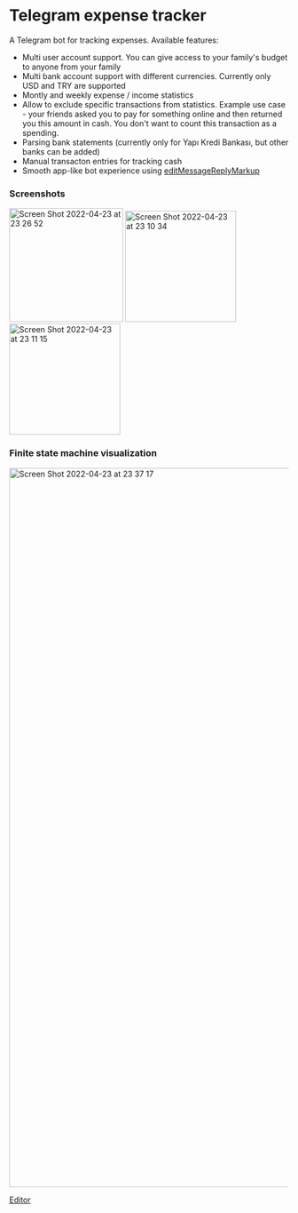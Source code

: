 # Telegram expense tracker

A Telegram bot for tracking expenses. Available features:
- Multi user account support. You can give access to your family's budget to anyone from your family
- Multi bank account support with different currencies. Currently only USD and TRY are supported
- Montly and weekly expense / income statistics
- Allow to exclude specific transactions from statistics. Example use case - your friends asked you to pay for something online and then returned you this amount in cash. You don't want to count this transaction as a spending.
- Parsing bank statements (currently only for Yapı Kredi Bankası, but other banks can be added)
- Manual transacton entries for tracking cash
- Smooth app-like bot experience using [editMessageReplyMarkup](https://core.telegram.org/bots/api#editmessagereplymarkup)

### Screenshots

<div float="left">
<img width="205" alt="Screen Shot 2022-04-23 at 23 26 52" src="https://user-images.githubusercontent.com/22447849/164944999-b32acb46-cb23-4d6d-b128-64c5b47b0239.png">
<img width="200" alt="Screen Shot 2022-04-23 at 23 10 34" src="https://user-images.githubusercontent.com/22447849/164944660-5bd8b731-0fbf-4ab4-b73b-3cab46a89d28.png">
<img width="200" alt="Screen Shot 2022-04-23 at 23 11 15" src="https://user-images.githubusercontent.com/22447849/164944648-9e483011-d590-4d3d-abdf-553f138e52cf.png">
</p>

### Finite state machine visualization

<img width="1295" alt="Screen Shot 2022-04-23 at 23 37 17" src="https://user-images.githubusercontent.com/22447849/164945277-27da30c7-f18d-455e-822c-8490e2415fd1.png">

[Editor](http://magjac.com/graphviz-visual-editor/?dot=digraph%20finite_state_machine%20%7B%0A%09fontname%3D%22Helvetica%2CArial%2Csans-serif%22%0A%09node%20%5Bfontname%3D%22Helvetica%2CArial%2Csans-serif%22%5D%0A%09edge%20%5Bfontname%3D%22Helvetica%2CArial%2Csans-serif%22%5D%0A%09rankdir%3DLR%3B%0A%09node%20%5Bshape%20%3D%20doublecircle%5D%3B%20%22Bank%20account%20list%22%3B%0A%09node%20%5Bshape%20%3D%20circle%5D%3B%0A%09%22Bank%20account%20list%22%20-%3E%20%22Adding%20bank%20account%22%20%5Blabel%20%3D%20%22Add%20bank%20account%22%5D%3B%0A%09%22Adding%20bank%20account%22%20-%3E%20%22Bank%20account%20list%22%20%5Blabel%20%3D%20%22Back%22%5D%3B%0A%09%22Adding%20bank%20account%22%20-%3E%20%22Adding%20account%20name%22%20%5Blabel%20%3D%20%22Add%20bank%20account%20name%22%5D%3B%0A%09%22Adding%20account%20name%22%20-%3E%20%22Adding%20account%20currency%22%20%5Blabel%20%3D%20%22Add%20bank%20account%20currency%22%5D%3B%0A%09%22Adding%20account%20name%22%20-%3E%20%22Bank%20account%20list%22%20%5Blabel%20%3D%20%22Cancel%22%5D%3B%0A%09%22Adding%20account%20currency%22%20-%3E%20%22Bank%20account%20list%22%20%5Blabel%20%3D%20%22Cancel%22%5D%3B%0A%09%22Adding%20account%20currency%22%20-%3E%20%22Bank%20account%20list%22%20%5Blabel%20%3D%20%22Added%20currency%22%5D%3B%0A%09%22Bank%20account%20list%22%20-%3E%20%22Bank%20account%20selected%22%20%5Blabel%20%3D%20%22Select%20bank%20account%22%5D%3B%0A%09%22Bank%20account%20selected%22%20-%3E%20%22Bank%20account%20list%22%20%5Blabel%20%3D%20%22Back%22%5D%3B%0A%09%22Bank%20account%20selected%22%20-%3E%20%22Monthly%20statistics%20selected%22%20%5Blabel%20%3D%20%22Select%20monthly%20statistics%22%5D%3B%0A%09%22Bank%20account%20selected%22%20-%3E%20%22Weekly%20statistics%20selected%22%20%5Blabel%20%3D%20%22Select%20weekly%20statistics%22%5D%3B%0A%09%22Bank%20account%20selected%22%20-%3E%20%22Select%20Upload%20bank%20statement%22%20%5Blabel%20%3D%20%22Select%20upload%20bank%20statement%22%5D%3B%0A%09%22Select%20Upload%20bank%20statement%22%20-%3E%20%22Bank%20account%20selected%22%20%5Blabel%20%3D%20%22Upload%20bank%20statement%22%5D%0A%09%22Select%20Upload%20bank%20statement%22%20-%3E%20%22Bank%20account%20selected%22%20%5Blabel%20%3D%20%22Cancel%22%5D%20%0A%09%22Weekly%20statistics%20selected%22%20-%3E%20%22Bank%20account%20selected%22%20%5Blabel%20%3D%20%22Back%22%5D%0A%09%22Monthly%20statistics%20selected%22%20-%3E%20%22Bank%20account%20selected%22%20%5Blabel%20%3D%20%22Back%22%5D%0A%09%22Monthly%20statistics%20selected%22%20-%3E%20%22Month%20selected%22%20%5Blabel%20%3D%20%22Select%20month%22%5D%0A%09%22Month%20selected%22%20-%3E%20%22Monthly%20statistics%20selected%22%20%5Blabel%20%3D%20%22Back%22%5D%0A%09%22Weekly%20statistics%20selected%22%20-%3E%20%22Week%20selected%22%20%5Blabel%20%3D%20%22Select%20week%22%5D%0A%09%22Week%20selected%22%20-%3E%20%22Weekly%20statistics%20selected%22%20%5Blabel%20%3D%20%22Back%22%5D%0A%09%22Week%20selected%22%20-%3E%20%22Transaction%20selected%22%20%5Blabel%20%3D%20%22Select%20transaction%22%5D%0A%09%22Month%20selected%22%20-%3E%20%22Transaction%20selected%22%20%5Blabel%20%3D%20%22Select%20transaction%22%5D%0A%09%22Transaction%20selected%22%20-%3E%20%22Week%20selected%22%20%5Blabel%20%3D%20%22Remove%20transaction%20from%20week%22%5D%0A%09%22Transaction%20selected%22%20-%3E%20%22Month%20selected%22%20%5Blabel%20%3D%20%22Remove%20transaction%20from%20month%22%5D%0A%09%22Transaction%20selected%22%20-%3E%20%22Month%20selected%22%20%5Blabel%20%3D%20%22Back%20to%20month%22%5D%0A%09%22Transaction%20selected%22%20-%3E%20%22Week%20selected%22%20%5Blabel%20%3D%20%22Back%20to%20week%22%5D%0A%09%22Bank%20account%20selected%22%20-%3E%20%22Adding%20manual%20transaction%22%20%5Blabel%20%3D%20%22Add%20manual%20transaction%22%5D%3B%0A%09%22Adding%20manual%20transaction%22%20-%3E%20%22Adding%20transaction%20amount%22%20%5Blabel%3D%20%22Add%20transaction%20amount%22%5D%3B%0A%09%22Adding%20transaction%20amount%22%20-%3E%20%22Adding%20transaction%20title%22%20%5Blabel%3D%22Add%20transaction%20title%22%5D%3B%0A%09%22Adding%20transaction%20title%22%20-%3E%20%22Bank%20account%20selected%22%20%5Blabel%3D%22Cancel%22%5D%0A%09%22Adding%20transaction%20amount%22%20-%3E%20%22Bank%20account%20selected%22%20%5Blabel%3D%22Cancel%22%5D%0A%09%22Adding%20transaction%20title%22%20-%3E%20%22Bank%20account%20selected%22%20%5Blabel%3D%22Added%20transaction%22%5D%0A%0A%7D%0A)
